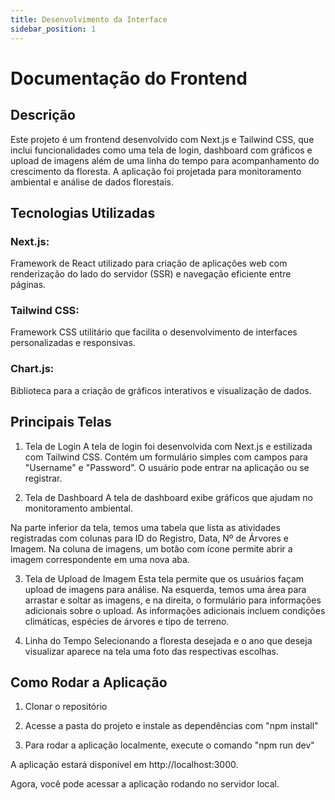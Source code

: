 ```yaml
---
title: Desenvolvimento da Interface
sidebar_position: 1
--- 
```


# Documentação do Frontend
## Descrição
Este projeto é um frontend desenvolvido com Next.js e Tailwind CSS, que inclui funcionalidades como uma tela de login, dashboard com gráficos e upload de imagens além de uma linha do tempo para acompanhamento do crescimento da floresta. A aplicação foi projetada para monitoramento ambiental e análise de dados florestais.

## Tecnologias Utilizadas
### Next.js: 
Framework de React utilizado para criação de aplicações web com renderização do lado do servidor (SSR) e navegação eficiente entre páginas.

### Tailwind CSS: 
Framework CSS utilitário que facilita o desenvolvimento de interfaces personalizadas e responsivas.

### Chart.js: 
Biblioteca para a criação de gráficos interativos e visualização de dados.

## Principais Telas
1. Tela de Login
A tela de login foi desenvolvida com Next.js e estilizada com Tailwind CSS. Contém um formulário simples com campos para "Username" e "Password". O usuário pode entrar na aplicação ou se registrar.

2. Tela de Dashboard
A tela de dashboard exibe gráficos que ajudam no monitoramento ambiental.

Na parte inferior da tela, temos uma tabela que lista as atividades registradas com colunas para ID do Registro, Data, Nº de Árvores e Imagem. Na coluna de imagens, um botão com ícone permite abrir a imagem correspondente em uma nova aba.

3. Tela de Upload de Imagem
Esta tela permite que os usuários façam upload de imagens para análise. Na esquerda, temos uma área para arrastar e soltar as imagens, e na direita, o formulário para informações adicionais sobre o upload. As informações adicionais incluem condições climáticas, espécies de árvores e tipo de terreno.

4. Linha do Tempo
Selecionando a floresta desejada e o ano que deseja visualizar aparece na tela uma foto das respectivas escolhas.

## Como Rodar a Aplicação

1. Clonar o repositório

2. Acesse a pasta do projeto e instale as dependências com "npm install"

3. Para rodar a aplicação localmente, execute o comando "npm run dev"

A aplicação estará disponível em http://localhost:3000.

Agora, você pode acessar a aplicação rodando no servidor local.